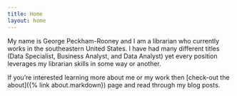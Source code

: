 ```yaml
---
title: Home
layout: home
---
```


My name is George Peckham-Rooney and I am a librarian who currently works in the southeastern United States. I have had many different titles (Data Specialist, Business Analyst, and Data Analyst) yet every position leverages my librarian skills in some way or another. 

If you’re interested learning more about me or my work then [check-out the about]({% link about.markdown}) page and read through my blog posts.
